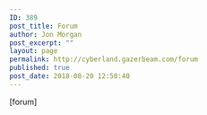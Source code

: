 ```yaml
---
ID: 389
post_title: Forum
author: Jon Morgan
post_excerpt: ""
layout: page
permalink: http://cyberland.gazerbeam.com/forum
published: true
post_date: 2018-08-20 12:50:40
---
```

[forum]